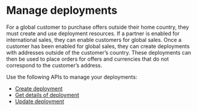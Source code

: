 # Manage deployments

For a global customer to purchase offers outside their home country, they must create and use deployment resources. If a partner is enabled for international sales, they can enable customers for global sales. Once a customer has been enabled for global sales, they can create deployments with addresses outside of the customer’s country. These deployments can then be used to place orders for offers and currencies that do not correspond to the customer’s address.

Use the following APIs to manage your deployments:

- [Create deployment](./create_deployment.md)
- [Get details of deployment](./get_deployment.md)
- [Update deployment](./update_deployment.md)
